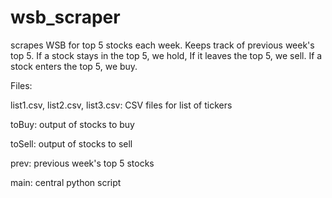 # wsb_scraper
scrapes WSB for top 5 stocks each week. Keeps track of previous week's top 5. If a stock stays in the top 5, we hold, If it leaves the top 5, we sell. If a stock enters the top 5, we buy. 


Files:

list1.csv, list2.csv, list3.csv: CSV files for list of tickers

toBuy: output of stocks to buy

toSell: output of stocks to sell

prev: previous week's top 5 stocks

main: central python script
